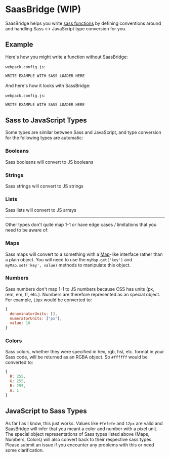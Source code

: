 # SaasBridge (WIP)

SaasBridge helps you write [sass functions](https://github.com/sass/node-sass#functions--v300---experimental) by defining conventions around and handling Sass <-> JavaScript type conversion for you.

## Example

Here's how you might write a function without SaasBridge:

`webpack.config.js`:
```js
WRITE EXAMPLE WITH SASS LOADER HERE
```

And here's how it looks with SassBridge:

`webpack.config.js`:
```js
WRITE EXAMPLE WITH SASS LOADER HERE
```

## Sass to JavaScript Types

Some types are similar between Sass and JavaScript, and type conversion for the following types are automatic:

### Booleans
Sass booleans will convert to JS booleans

### Strings
Sass strings will convert to JS strings

### Lists
Sass lists will convert to JS arrays

---

Other types don't quite map 1-1 or have edge cases / limitations that you need to be aware of:

### Maps
Sass maps will convert to a something with a [Map](https://developer.mozilla.org/en-US/docs/Web/JavaScript/Reference/Global_Objects/Map)-like interface rather than a plain object. You will need to use the `myMap.get('key')` and `myMap.set('key', value)` methods to manipulate this object.

### Numbers
Sass numbers don't map 1-1 to JS numbers because CSS has units (px, rem, em, fr, etc.). Numbers are therefore represented as an special object. For example, `10px` would be converted to:

```js
{
  denominatorUnits: [],
  numeratorUnits: ["px"],
  value: 10
}
```

### Colors
Sass colors, whether they were specified in hex, rgb, hsl, etc. format in your Sass code, will be returned as an RGBA object. So `#ffffff` would be converted to:

```js
{
  R: 255,
  G: 255,
  B: 255,
  A: 1
}
```

## JavaScript to Sass Types

As far I as I know, this just works. Values like `#fefefe` and `12px` are valid and SaasBridge will infer that you meant a color and number with a pixel unit. The special object representations of Sass types listed above (Maps, Numbers, Colors) will also convert back to their respective sass types. Please submit an issue if you encounter any problems with this or need some clarification.